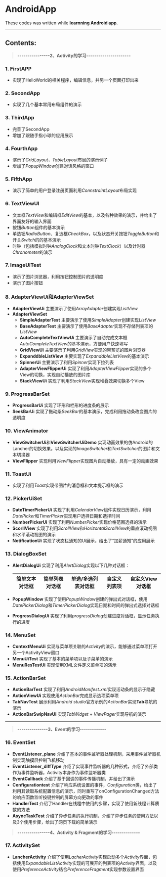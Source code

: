 AndroidApp
=============
These codes was written while **learnning Android app**.
****

Contents:
---------------
> **----------------2、Activity的学习----------------------**
### 1. FirstAPP 
* 实现了HelloWorld的相关程序，编辑信息，并另一个页面打印出来
### 2. SecondApp 
* 实现了几个基本常用布局组件的演示
### 3. ThirdApp 
* 完善了SecondApp
* 增加了跟随手指小球的应用展示
### 4. FourthApp
* 演示了*GridLayout*，*TableLayout*布局的演示例子
* 增加了*PopupWindow*创建对话风格的窗口
### 5. FifthApp
* 演示了简单的用户登录注册页面利用*ConnstraintLayout*布局实现
### 6. TextViewUI
* 文本框*TextView*和编辑框*EditView*的基本，以及各种效果的演示，并给出了界面友好的输入界面
* 按钮*Button*组件的基本演示
* 单选钮*RadioButton*、复选框*CheckBox*，以及状态开关按钮*ToggleButton*和开关*Switch*的的基本演示
* 时钟（包括模拟时钟*AnalogClock*和文本时钟*TextClock*）以及计时器*Chronometer*的演示
### 7. ImageUiTest
* 演示了图片浏览器，利用按钮控制图片的透明度
* 演示了图片按钮
### 8. AdapterViewUi和AdapterViewSet
* **AdapterViewUi** 主要演示了使用*ArrayAdapter*创建实现*ListView*
* **AdapterViewSet** 
  * **SimpleAdapterTest** 主要演示了使用*SimpleAdapter*创建实现*ListView*
  * **BaseAdapterTest** 主要演示了使用*BaseAdapter*实现不存储列表项的*ListView*
  * **AutoCompleteTextViewUi** 主要演示了自动完成文本框*AutoCompleteTextView*的基本演示，方便用户快速填写
  * **GridViewUi** 主要演示了利用*GridView*实现的带预览的图片浏览器
  * **ExpanddbleListView** 主要实现了*ExpanddbleListView*的基本演示
  * **SpinnerUi** 主要演示了利用*Spinner*实现下拉列表
  * **AdapterViewFlipperUi** 实现了利用*AdapterViewFlipper*实现的多个View的切换，实现自动播放的图片库
  * **StackViewUi** 实现了利用*StackView*实现堆叠效果切换多个View
### 9. ProgressBarSet
* **ProgressBarUi** 实现了环形和栏形的进度条的展示
* **SeekBarUi** 实现了拖动条*SeekBar*的基本演示，完成利用拖动条改变图片的透明度
### 10. ViewAnimator
* **ViewSwitcherUi**和**ViewSwitcherUiDemo** 实现动画效果的仿Android的Lancher的切换效果，以及实现的*ImageSwitcher*和*TextSwitcher*的图片和文本切换器
* **ViewFlipper** 实现利用*ViewFlippe*r实现图片自动播放，具有一定的动画效果
### 11. ToastUi
* 实现了利用*Toast*实现带图片的消息框和文本提示框的演示
### 12. PickerUiSet
* **DateTimerPickerUi** 实现了利用*CalendarView*组件实现日历演示，利用*DatePicker*和*TimerPicker*实现用户选择日期和选择时间
* **NumberPickerUi** 实现了利用*NumberPicker*实现价格范围选择的演示
* **ScorllView** 实现了利用*ScrollView*和*HorizontalScrollView*的垂直滚动视图和水平滚动视图的演示
* **NotificationUi** 实现了状态栏通知的Ui展示，给出了“加薪通知”的应用展示
### 13. DialogBoxSet
* **AlertDialogUi** 实现了利用*AlertDialog*实现以下几种对话框：

    简单文本对话框 | 简单列表对话框 | 单选/多选列表对话框 | 自定义列表项 | 自定义View对话框
    ------------- | ------------- | ----------------- | ----------- | --------------

* **PopupWindow** 实现了使用*PopupWindow*创建的弹出式对话框，使用*DatePickerDialog*和*TimerPickerDialog*实现日期和时间的弹出式选择对话框
* **ProgressDialogUi** 实现了利用*progressDialog*创建进度对话框，显示任务执行的进度
### 14. MenuSet
* **ContextMenuUi** 实现与菜单项关联的*Activity*的演示，能够通过菜单项打开另一个ActivityView窗口
* **MenuUiTest** 实现了基本的菜单项以及子菜单的演示
* **MenuResTestUi** 实现使用XML文件定义菜单项的演示
### 15. ActionBarSet
* **ActionBarTest** 实现了利用*AndroidManifest.xml*实现活动条的显示于隐藏
* **ActionViewUi** 实现使用*ActionBar*完成显示选项菜单项
* **TabNavTest** 展示利用*Android studio*官方示例的*ActionBar*实现**Tab**导航的演示
* **ActionBarSwipNavUi** 实现*TabWidget* + *ViewPager*实现导航的演示
****
> **---------------3、Event的学习-------------**
### 16. EventSet
* **EventListener_plane** 介绍了基本的事件监听器处理机制，采用事件监听器机制实现触摸屏控制飞机移动
* **EventListener_diffType** 介绍了实现事件监听器的几种形式，介绍了外部类作为事件监听器，Activity本身作为事件监听器类
* **EventCallback** 介绍了基于回调的事件传播机制，并给出了演示
* **Configurationtest** 介绍了响应系统设置的事件，*Configuration*类，给出了利用其读取系统配置信息的演示，同时重写了onConfigurationChanged方法的响应函数监听按键控制的屏幕方向更改的事件
* **HandlerTest** 介绍了Handler在线程中使用的步骤，实现了使用新线程计算质数的方法
* **AsyncTaskTest** 介绍了异步任务的执行机制，介绍了异步任务的使用方法以及3个使用步骤，给出了网页下载的简单演示
> **----------------4、Activity & Fragment的学习--------------**
### 17. ActivitySet
* **LancherActivity** 介绍了使用*LacherActivity*实现启动多个*Activity*界面，包括使用*ExpandableListActivity*实现的可展开的列表项的*Activity*界面，以及使用*PreferenceActivity*结合*PreferenceFragment*实现参数设置界面